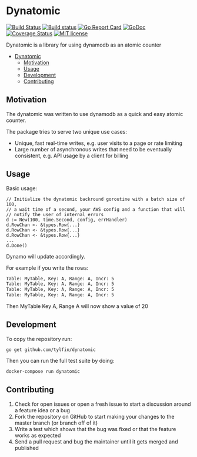 # Dynatomic

[![Build Status](https://travis-ci.org/tylfin/dynatomic.svg?branch=master)](https://travis-ci.org/tylfin/dynatomic)
[![Build status](https://ci.appveyor.com/api/projects/status/g58owqmdpumqsmxq/branch/master?svg=true&passingText=Windows%20-%20OK)](https://ci.appveyor.com/project/tylfin/dynatomic/branch/master)
[![Go Report Card](https://goreportcard.com/badge/github.com/tylfin/dynatomic)](https://goreportcard.com/report/github.com/tylfin/dynatomic)
[![GoDoc](https://godoc.org/github.com/tylfin/dynatomic/pkg/dynatomic?status.svg)](https://godoc.org/github.com/tylfin/dynatomic/pkg/dynatomic)
[![Coverage Status](https://coveralls.io/repos/github/tylfin/dynatomic/badge.svg)](https://coveralls.io/github/tylfin/dynatomic)
[![MIT license](https://img.shields.io/badge/License-MIT-blue.svg)](https://lbesson.mit-license.org/)

Dynatomic is a library for using dynamodb as an atomic counter

- [Dynatomic](#dynatomic)
  - [Motivation](#motivation)
  - [Usage](#usage)
  - [Development](#development)
  - [Contributing](#contributing)

## Motivation

The dynatomic was written to use dynamodb as a quick and easy atomic counter.

The package tries to serve two unique use cases:

- Unique, fast real-time writes, e.g. user visits to a page or rate limiting
- Large number of asynchronous writes that need to be eventually consistent, e.g. API usage by a client for billing

## Usage

Basic usage:

```golang
// Initialize the dynatomic backround goroutine with a batch size of 100,
// a wait time of a second, your AWS config and a function that will
// notify the user of internal errors
d := New(100, time.Second, config, errHandler)
d.RowChan <- &types.Row{...}
d.RowChan <- &types.Row{...}
d.RowChan <- &types.Row{...}
...
d.Done()
```

Dynamo will update accordingly.

For example if you write the rows:

```bash
Table: MyTable, Key: A, Range: A, Incr: 5
Table: MyTable, Key: A, Range: A, Incr: 5
Table: MyTable, Key: A, Range: A, Incr: 5
Table: MyTable, Key: A, Range: A, Incr: 5
```

Then MyTable Key A, Range A will now show a value of 20

## Development

To copy the repository run:

```golang
go get github.com/tylfin/dynatomic
```

Then you can run the full test suite by doing:

```bash
docker-compose run dynatomic
```

## Contributing

1. Check for open issues or open a fresh issue to start a discussion around a feature idea or a bug
2. Fork the repository on GitHub to start making your changes to the master branch (or branch off of it)
3. Write a test which shows that the bug was fixed or that the feature works as expected
4. Send a pull request and bug the maintainer until it gets merged and published
